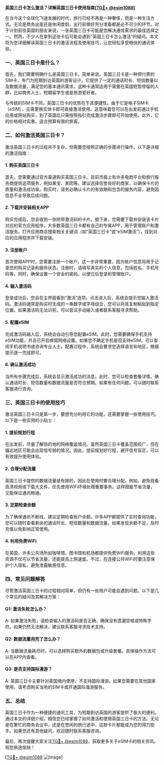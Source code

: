**英国三日卡怎么激活？详解英国三日卡使用指南[[TG💪+ @esim1088](https://t.me/s/esim1088)]**

在当今这个全球化飞速发展的时代，旅行已经不再是一种奢侈，而是一种生活方式。无论是商务出差还是休闲度假，出行前做好充分准备都是必不可少的环节。对于计划前往英国的朋友来说，一张英国三日卡可能是您解决通信需求的最佳选择之一。然而，不少人在拿到这张卡后可能会遇到“英国三日卡怎么激活”的疑问。本文将为您详细解读英国三日卡的激活流程及使用技巧，让您轻松享受畅快的通讯体验。

### 一、英国三日卡是什么？

首先，我们需要明确什么是英国三日卡。简单来说，英国三日卡是一种预付费的SIM卡，专门为短期到访英国的游客设计。它提供了一定的通话时长、短信数量以及数据流量，满足您的基本通讯需求。这种卡通常适用于需要在英国短暂停留的人群，比如商务人士、短期留学生或是旅游爱好者。

与传统的SIM卡不同，英国三日卡的优势在于其便捷性。由于它是电子SIM卡（eSIM），无需更换实体卡即可直接激活使用。这意味着您可以在出发前通过手机应用或网站购买，到了英国后只需按照指引完成激活步骤即可开始使用。此外，它的价格相对实惠，适合预算有限的旅客。

### 二、如何激活英国三日卡？

激活英国三日卡的过程并不复杂，但需要您按照正确的步骤进行操作。以下是详细的激活指南：

#### 1. 购买英国三日卡

首先，您需要通过官方渠道购买英国三日卡。目前市面上有许多电商平台和旅行服务商提供这项服务，例如某宝、某团等。建议选择信誉良好的商家，以确保卡片的质量和激活成功率。购买时，请务必确认卡片的有效期和包含的服务内容，避免因信息不全导致后续问题。

#### 2. 下载并安装相关APP

购买完成后，您会收到一张附带激活码的卡片。接下来，您需要下载并安装该卡片对应的官方应用程序。大多数英国三日卡都有自己的专属APP，用于管理账户和激活服务。打开应用商店搜索相关关键词（如“英国三日卡”或“eSIM激活”），找到对应的应用程序并下载安装。

#### 3. 注册账户

首次使用APP时，您需要注册一个账户。这一步非常重要，因为账户信息将用于记录您的购买记录和服务状态。注册时，请填写真实的个人信息，包括姓名、手机号码等。同时，确保设置一个安全的密码，以便日后登录和管理账户。

#### 4. 输入激活码

登录成功后，您会在主界面看到“激活”选项。点击进入后，系统会提示您输入激活码。激活码通常是购买时生成的一串数字或字母组合，您可以将其复制粘贴到指定位置。如果激活码无法识别，可以尝试手动输入或者联系客服寻求帮助。

#### 5. 配置eSIM

完成激活码输入后，系统会自动引导您配置eSIM。此时，您需要确保手机支持eSIM功能，并且已开启蜂窝网络设置。如果您不确定手机是否支持eSIM，可以查阅手机说明书或咨询专业人士。配置过程中，系统会要求您选择语言和地区，根据提示逐一完成即可。

#### 6. 确认激活成功

当所有步骤完成后，系统会显示激活成功的消息。此时，您可以检查套餐详情，确认通话时长、短信数量和数据流量是否符合预期。如果有任何问题，可以随时联系客服进行咨询。

### 三、英国三日卡的使用技巧

激活英国三日卡只是第一步，要想充分利用它的功能，还需要掌握一些使用技巧。以下是一些实用的小贴士：

#### 1. 提前规划行程

在出发前，尽量了解目的地的网络覆盖情况。虽然英国三日卡覆盖范围较广，但在偏远地区可能会出现信号弱的情况。因此，提前规划好行程，避开信号盲区，可以有效提升使用体验。

#### 2. 合理分配流量

英国三日卡提供的数据流量是有限的，因此在使用时要合理分配。例如，避免观看高清视频或下载大文件，优先使用WiFi环境处理重要事务。这样既能节省流量，又能保证通讯畅通。

#### 3. 定期检查余额

为了确保通讯不断线，建议定期检查账户余额。许多APP都提供了实时查询功能，您可以随时查看剩余的通话时长、短信数量和数据流量。如果发现余额不足，及时充值以免影响正常使用。

#### 4. 利用免费WiFi

在英国，许多公共场所如咖啡馆、图书馆和机场都提供免费WiFi服务。利用这些资源不仅可以节省流量，还能提高上网速度。不过，在连接公共WiFi时要注意保护个人隐私，避免泄露敏感信息。

### 四、常见问题解答

尽管激活英国三日卡的过程相对简单，但仍有一些用户可能会遇到问题。以下是几个常见的疑问及其解决方案：

#### Q1: 激活失败怎么办？

A: 如果激活失败，请检查输入的激活码是否正确，确保没有遗漏空格或特殊字符。如果仍然无法解决，建议联系客服寻求技术支持。

#### Q2: 数据流量用完了怎么办？

A: 当数据流量耗尽时，可以选择购买额外的数据包或升级套餐。具体操作方法可以在APP内查看。

#### Q3: 是否支持国际漫游？

A: 英国三日卡主要针对英国境内使用，不支持国际漫游。如果您需要在其他国家使用，请考虑购买当地的SIM卡或开通国际漫游服务。

### 五、总结

英国三日卡作为一种便捷的通讯工具，为短期到访英国的游客提供了极大的便利。通过本文的详细介绍，相信您已经掌握了如何激活和使用英国三日卡的方法。无论是在繁忙的商务会议中，还是在悠闲的旅行途中，这款卡片都能成为您的得力助手。如果您还有其他疑问，欢迎随时联系客服咨询。

最后，再次提醒大家关注[TG💪+ @esim1088](https://t.me/s/esim1088)，获取更多关于eSIM卡的相关资讯。祝您旅途愉快！

[[TG💪+ @esim1088](https://t.me/s/esim1088) ![Image](https://i.postimg.cc/4NQfJmqS/Snipaste-2025-05-13-00-14-12.png)]